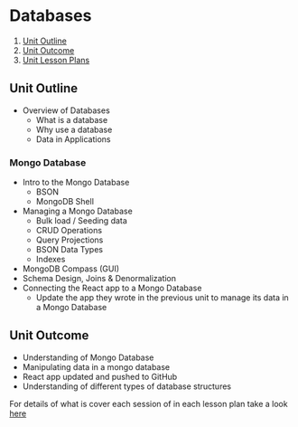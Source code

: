 # Databases

1. [Unit Outline](#unit-outline)
1. [Unit Outcome](#unit-outcome)
1. [Unit Lesson Plans](#unit-lesson-plans)
<!-- 1. [Related Empowerment Day](#related-empowerment-day) -->

## Unit Outline

- Overview of Databases
  - What is a database
  - Why use a database
  - Data in Applications

<!-- - Relational Databases
  - Relational & Non-Relational (NoSQL) Defined
  - Tables, Records and Fields
  - Unique Identifier/Keys
  - Normalization
- Intro to SQL Databases (Look at MySQL)
  - SQL and CRUD operations
  - ANSI/ISO Standards
  - MySQL Setup (MariaDB)
- Intro to NoSQL Databases (Graph, Mongo etc)
- Choosing the database for an application -->

<!-- # Mongo Database -->

### Mongo Database

- Intro to the Mongo Database
  - BSON
  - MongoDB Shell
- Managing a Mongo Database
  - Bulk load / Seeding data
  - CRUD Operations
  - Query Projections
  - BSON Data Types
  - Indexes
- MongoDB Compass (GUI)
- Schema Design, Joins & Denormalization
- Connecting the React app to a Mongo Database
  - Update the app they wrote in the previous unit to manage its data in a Mongo Database

## Unit Outcome

- Understanding of Mongo Database
- Manipulating data in a mongo database
- React app updated and pushed to GitHub
- Understanding of different types of database structures

For details of what is cover each session of in each lesson plan take a look [here](lesson-plan)